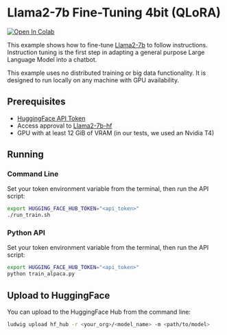 # Llama2-7b Fine-Tuning 4bit (QLoRA)

[![Open In Colab](https://colab.research.google.com/assets/colab-badge.svg)](https://colab.research.google.com/drive/1c3AO8l_H6V_x37RwQ8V7M6A-RmcBf2tG?usp=sharing)

This example shows how to fine-tune [Llama2-7b](https://huggingface.co/meta-llama/Llama-2-7b-hf) to follow instructions.
Instruction tuning is the first step in adapting a general purpose Large Language Model into a chatbot.

This example uses no distributed training or big data functionality. It is designed to run locally on any machine
with GPU availability.

## Prerequisites

- [HuggingFace API Token](https://huggingface.co/docs/hub/security-tokens)
- Access approval to [Llama2-7b-hf](https://huggingface.co/meta-llama/Llama-2-7b-hf)
- GPU with at least 12 GiB of VRAM (in our tests, we used an Nvidia T4)

## Running

### Command Line

Set your token environment variable from the terminal, then run the API script:

```bash
export HUGGING_FACE_HUB_TOKEN="<api_token>"
./run_train.sh
```

### Python API

Set your token environment variable from the terminal, then run the API script:

```bash
export HUGGING_FACE_HUB_TOKEN="<api_token>"
python train_alpaca.py
```

## Upload to HuggingFace

You can upload to the HuggingFace Hub from the command line:

```bash
ludwig upload hf_hub -r <your_org>/<model_name> -m <path/to/model>
```
